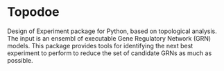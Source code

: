 # Topodoe

Design of Experiment package for Python, based on topological analysis.
The input is an ensembl of executable Gene Regulatory Network (GRN) models. This package provides tools for identifying the next best experiment to perform to reduce the set of candidate GRNs as much as possible.


